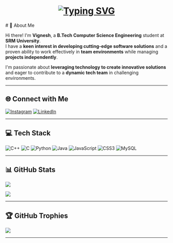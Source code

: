 <h1 align="center">
  <a href="https://git.io/typing-svg">
    <img src="https://readme-typing-svg.herokuapp.com?font=Fira+Code&size=35&pause=1000&color=8A2BE2&center=true&vCenter=true&width=435&lines=Hey+there+I'm+Vignesh;A+Software+Developer;A+Lifelong+Learner;A+Problem+Solver" alt="Typing SVG" />
  </a>
</h1>
# 💫 About Me   

Hi there! I'm **Vignesh**, a **B.Tech Computer Science Engineering** student at **SRM University**.  
I have a **keen interest in developing cutting-edge software solutions** and a proven ability to work effectively in **team environments** while managing **projects independently**.  

I'm passionate about **leveraging technology to create innovative solutions** and eager to contribute to a **dynamic tech team** in challenging environments.  

---

## 🌐 Connect with Me

[![Instagram](https://img.shields.io/badge/Instagram-%23E4405F.svg?logo=Instagram&logoColor=white)](https://instagram.com/vicky_xiz)  [![LinkedIn](https://img.shields.io/badge/LinkedIn-%230077B5.svg?logo=linkedin&logoColor=white)](https://www.linkedin.com/in/vignesh-v-711638250)

---

## 💻 Tech Stack

![C++](https://img.shields.io/badge/C++-%2300599C.svg?style=for-the-badge&logo=c%2B%2B&logoColor=white) 
![C](https://img.shields.io/badge/C-%2300599C.svg?style=for-the-badge&logo=c&logoColor=white) 
![Python](https://img.shields.io/badge/Python-3670A0?style=for-the-badge&logo=python&logoColor=ffdd54) 
![Java](https://img.shields.io/badge/Java-%23ED8B00.svg?style=for-the-badge&logo=openjdk&logoColor=white) 
![JavaScript](https://img.shields.io/badge/JavaScript-%23323330.svg?style=for-the-badge&logo=javascript&logoColor=%23F7DF1E) 
![CSS3](https://img.shields.io/badge/CSS3-%231572B6.svg?style=for-the-badge&logo=css3&logoColor=white) 
![MySQL](https://img.shields.io/badge/MySQL-4479A1.svg?style=for-the-badge&logo=mysql&logoColor=white)

---

## 📊 GitHub Stats

![](https://github-readme-streak-stats.herokuapp.com/?user=vickyxiz&theme=radical&hide_border=false)  

![](https://github-readme-stats.vercel.app/api/top-langs/?username=vickyxiz&theme=radical&hide_border=false&include_all_commits=true&count_private=true&layout=compact)

---

## 🏆 GitHub Trophies

![](https://github-profile-trophy.vercel.app/?username=vickyxiz&theme=radical&no-frame=false&no-bg=false&margin-w=4)

---


<!-- Proudly crafted with ❤️ by Vignesh -->

